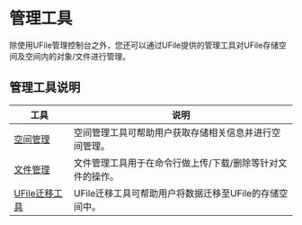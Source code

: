 

# 管理工具

除使用UFile管理控制台之外，您还可以通过UFile提供的管理工具对UFile存储空间及空间内的对象/文件进行管理。

## 管理工具说明
|工具    |说明 |
|--------- |--------------------------------------------------------------------------------------------------------------- |
|[空间管理](ufile/tools/tools/tools_bcket)  |空间管理工具可帮助用户获取存储相关信息并进行空间管理。 |
|[文件管理](ufile/tools/tools/tools_file)  |文件管理工具用于在命令行做上传/下载/删除等针对文件的操作。 |
|[UFile迁移工具](ufile/tools/tools/ufile_import)   |UFile迁移工具可帮助用户将数据迁移至UFile的存储空间中。 |
